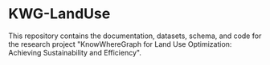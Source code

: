 # KWG-LandUse
 This repository contains the documentation, datasets, schema, and code for the research project "KnowWhereGraph for Land Use Optimization: Achieving
Sustainability and Efficiency". 
